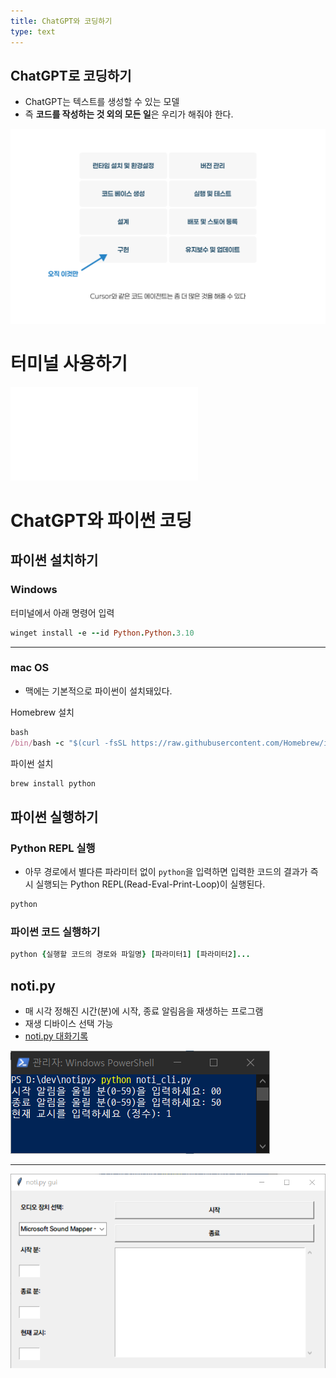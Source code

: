 ```yaml
---
title: ChatGPT와 코딩하기
type: text
---
```

## ChatGPT로 코딩하기

- ChatGPT는 텍스트를 생성할 수 있는 모델
- 즉 **코드를 작성하는 것 외의 모든 일**은 우리가 해줘야 한다.

![](../attachments/code-gpt_only_code.png)

# 터미널 사용하기

![터미널 사용하기](../../터미널%20사용하기.md)

# ChatGPT와 파이썬 코딩

## 파이썬 설치하기

### Windows

터미널에서 아래 명령어 입력

```ruby
winget install -e --id Python.Python.3.10
```

***

### mac OS

- 맥에는 기본적으로 파이썬이 설치돼있다.

Homebrew 설치

```ruby
bash
/bin/bash -c "$(curl -fsSL https://raw.githubusercontent.com/Homebrew/install/HEAD/install.sh)"
```

파이썬 설치

```ruby
brew install python
```

## 파이썬 실행하기

### Python REPL 실행

- 아무 경로에서 별다른 파라미터 없이 `python`을 입력하면 입력한 코드의 결과가 즉시 실행되는 Python REPL(Read-Eval-Print-Loop)이 실행된다.

```ruby
python
```

### 파이썬 코드 실행하기

```ruby
python {실행할 코드의 경로와 파일명} [파라미터1] [파라미터2]...
```

## noti.py

- 매 시각 정해진 시간(분)에 시작, 종료 알림음을 재생하는 프로그램
- 재생 디바이스 선택 가능
- [noti.py 대화기록](https://chat.openai.com/share/cc7f22e6-a41d-4f3b-9a2d-c61a51ebc526)

![](../attachments/notipy-cli.png)

---

![](../attachments/notipy-ui_ver4.png)